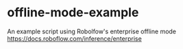 # offline-mode-example
An example script using Robolfow's enterprise offline mode https://docs.roboflow.com/inference/enterprise
